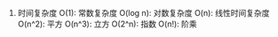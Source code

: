 1. 时间复杂度
   O(1): 常数复杂度
   O(log n): 对数复杂度
   O(n): 线性时间复杂度
   O(n^2): 平方
   O(n^3): 立方
   O(2^n): 指数
   O(n!): 阶乘
